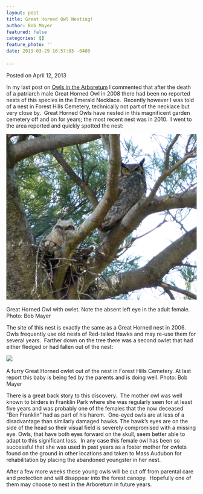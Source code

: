 ```yaml
---
layout: post
title: Great Horned Owl Nesting!
author: Bob Mayer
featured: false
categories: []
feature_photo: ''
date: 2019-03-29 16:57:03 -0400

---
```

Posted on April 12, 2013

In my last post on [Owls in the Arboretum](http://www.arbotopia.com/arnold-arboretum-owls/) I commented that after the death of a patriarch male Great Horned Owl in 2008 there had been no reported nests of this species in the Emerald Necklace.  Recently however I was told of a nest in Forest Hills Cemetery, technically not part of the necklace but very close by.  Great Horned Owls have nested in this magnificent garden cemetery off and on for years; the most recent nest was in 2010.  I went to the area reported and quickly spotted the nest:

[![P1040603](/images/2013/04/P1040603.jpg)](/images/2013/04/P1040603.jpg)

Great Horned Owl with owlet. Note the absent left eye in the adult female. Photo: Bob Mayer

The site of this nest is exactly the same as a Great Horned nest in 2006.  Owls frequently use old nests of Red-tailed Hawks and may re-use them for several years.  Farther down on the tree there was a second owlet that had either fledged or had fallen out of the nest:

![](/images/P1040965.jpg)

A furry Great Horned owlet out of the nest in Forest Hills Cemetery. At last report this baby is being fed by the parents and is doing well. Photo: Bob Mayer

There is a great back story to this discovery.  The mother owl was well known to birders in Franklin Park where she was regularly seen for at least five years and was probably one of the females that the now deceased “Ben Franklin” had as part of his harem.  One-eyed owls are at less of a disadvantage than similarly damaged hawks. The hawk’s eyes are on the side of the head so their visual field is severely compromised with a missing eye. Owls, that have both eyes forward on the skull, seem better able to adapt to this significant loss.  In any case this female owl has been so successful that she was used in past years as a foster mother for owlets found on the ground in other locations and taken to Mass Audubon for rehabilitation by placing the abandoned youngster in her nest.

After a few more weeks these young owls will be cut off from parental care and protection and will disappear into the forest canopy.  Hopefully one of them may choose to nest in the Arboretum in future years.